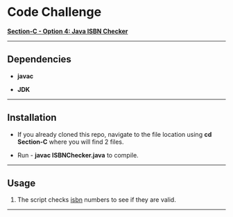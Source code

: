 # Code Challenge

**[Section-C - Option 4: Java ISBN Checker](https://github.com/hyperiondev-com/THT)**

---

## Dependencies

- **javac**

- **JDK**

---

## Installation

- If you already cloned this repo, navigate to the file location using **cd Section-C** where you will find 2 files.

- Run - **javac ISBNChecker.java** to compile.

---

## Usage

1. The script checks [isbn](https://en.wikipedia.org/wiki/International_Standard_Book_Number) numbers to see if they are valid.

---
